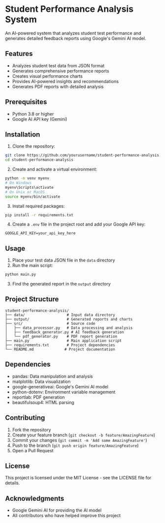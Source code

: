 # Student Performance Analysis System

An AI-powered system that analyzes student test performance and generates detailed feedback reports using Google's Gemini AI model.

## Features

- Analyzes student test data from JSON format
- Generates comprehensive performance reports
- Creates visual performance charts
- Provides AI-powered insights and recommendations
- Generates PDF reports with detailed analysis

## Prerequisites

- Python 3.8 or higher
- Google AI API key (Gemini)

## Installation

1. Clone the repository:
```bash
git clone https://github.com/yourusername/student-performance-analysis.git
cd student-performance-analysis
```

2. Create and activate a virtual environment:
```bash
python -m venv myenv
# On Windows
myenv\Scripts\activate
# On Unix or MacOS
source myenv/bin/activate
```

3. Install required packages:
```bash
pip install -r requirements.txt
```

4. Create a `.env` file in the project root and add your Google API key:
```
GOOGLE_API_KEY=your_api_key_here
```

## Usage

1. Place your test data JSON file in the `data` directory
2. Run the main script:
```bash
python main.py
```

3. Find the generated report in the `output` directory

## Project Structure

```
student-performance-analysis/
├── data/                   # Input data directory
├── output/                 # Generated reports and charts
├── src/                    # Source code
│   ├── data_processor.py   # Data processing and analysis
│   ├── feedback_generator.py # AI feedback generation
│   └── pdf_generator.py    # PDF report generation
├── main.py                 # Main application script
├── requirements.txt        # Project dependencies
└── README.md              # Project documentation
```

## Dependencies

- pandas: Data manipulation and analysis
- matplotlib: Data visualization
- google-generativeai: Google's Gemini AI model
- python-dotenv: Environment variable management
- reportlab: PDF generation
- beautifulsoup4: HTML parsing

## Contributing

1. Fork the repository
2. Create your feature branch (`git checkout -b feature/AmazingFeature`)
3. Commit your changes (`git commit -m 'Add some AmazingFeature'`)
4. Push to the branch (`git push origin feature/AmazingFeature`)
5. Open a Pull Request

## License

This project is licensed under the MIT License - see the LICENSE file for details.

## Acknowledgments

- Google Gemini AI for providing the AI model
- All contributors who have helped improve this project 